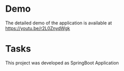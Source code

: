 
# Demo 
The detailed demo of the application is available at https://youtu.be/r2L0ZnydWgk

# Tasks
This project was developed as SpringBoot Application


